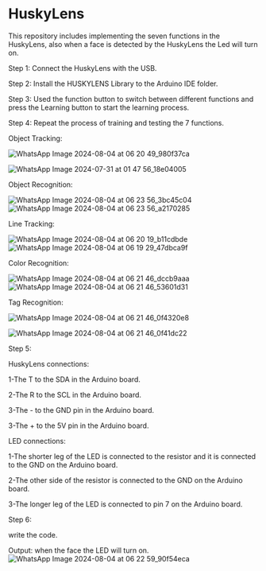 # HuskyLens
This repository includes implementing the seven functions in the HuskyLens, also when a face is detected by the HuskyLens the Led will turn on.


Step 1:
Connect the HuskyLens with the USB.


Step 2:
Install the HUSKYLENS Library to the Arduino IDE folder. 



Step 3:
Used the function button to switch between different functions and press the Learning button to start the learning process. 


Step 4:
Repeat the process of training and testing the 7 functions. 



Object Tracking:


![WhatsApp Image 2024-08-04 at 06 20 49_980f37ca](https://github.com/user-attachments/assets/fee54851-db02-4808-a6f3-d70a97e9ed49)

![WhatsApp Image 2024-07-31 at 01 47 56_18e04005](https://github.com/user-attachments/assets/f754fc7d-a6f3-4411-9e09-64720c2cbf1c)




Object Recognition:


![WhatsApp Image 2024-08-04 at 06 23 56_3bc45c04](https://github.com/user-attachments/assets/bbff37a4-4a96-456a-ae82-8a2c64b49e6e)
![WhatsApp Image 2024-08-04 at 06 23 56_a2170285](https://github.com/user-attachments/assets/68087a63-2ec0-436f-a582-ebe76eebe8b7)


Line Tracking:

![WhatsApp Image 2024-08-04 at 06 20 19_b11cdbde](https://github.com/user-attachments/assets/fe394616-c525-421e-8073-61f9b8679042)
![WhatsApp Image 2024-08-04 at 06 19 29_47dbca9f](https://github.com/user-attachments/assets/7c2e2294-3a52-4f1c-bc9e-aaf64bff32a0)

Color Recognition:

![WhatsApp Image 2024-08-04 at 06 21 46_dccb9aaa](https://github.com/user-attachments/assets/54001658-40ae-4d31-9f83-fffdaa9da3e9)
![WhatsApp Image 2024-08-04 at 06 21 46_53601d31](https://github.com/user-attachments/assets/cee7aa8e-49a4-4486-be47-f910bb1adee8)




Tag Recognition:


![WhatsApp Image 2024-08-04 at 06 21 46_0f4320e8](https://github.com/user-attachments/assets/c5ba2dd1-5ad4-4d14-85f2-a0d8af90005a)

![WhatsApp Image 2024-08-04 at 06 21 46_0f41dc22](https://github.com/user-attachments/assets/3e25569d-2ded-428f-8f91-e41d86ff9a46)


Step 5:

HuskyLens connections:

1-The T to the SDA in the Arduino board. 

2-The R to the SCL in the Arduino board. 

3-The - to the GND pin in the Arduino board.

3-The + to the 5V pin in the Arduino board.

LED connections:

1-The shorter leg of the LED is connected to the resistor and it is connected to the GND on the Arduino board.

2-The other side of the resistor is connected to the GND on the Arduino board.

3-The longer leg of the LED is connected to pin 7 on the Arduino board.



Step 6:

write the code.

Output:
when the face the LED will turn on.
![WhatsApp Image 2024-08-04 at 06 22 59_90f54eca](https://github.com/user-attachments/assets/62be722c-b85b-4bc2-9064-65584326ed83)

